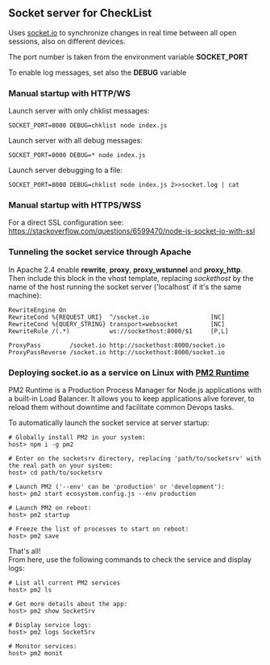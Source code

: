 ## Socket server for CheckList

Uses [socket.io](https://socket.io/) to synchronize changes in real time between all open sessions, also on different devices.

The port number is taken from the environment variable __SOCKET_PORT__

To enable log messages, set also the __DEBUG__ variable

### Manual startup with HTTP/WS

Launch server with only chklist messages:
```
SOCKET_PORT=8000 DEBUG=chklist node index.js
```

Launch server with all debug messages:
```
SOCKET_PORT=8000 DEBUG=* node index.js
```

Launch server debugging to a file:
```
SOCKET_PORT=8000 DEBUG=chklist node index.js 2>>socket.log | cat
```

### Manual startup with HTTPS/WSS

For a direct SSL configuration see:<br>
https://stackoverflow.com/questions/6599470/node-js-socket-io-with-ssl


### Tunneling the socket service through Apache

In Apache 2.4 enable __rewrite__, __proxy__, __proxy_wstunnel__ and __proxy_http__.<br>
Then include this block in the vhost template, replacing _sockethost_ by the
name of the host running the socket server ('localhost' if it's the same machine):

```
RewriteEngine On
RewriteCond %{REQUEST_URI}  ^/socket.io                 [NC]
RewriteCond %{QUERY_STRING} transport=websocket         [NC]
RewriteRule /(.*)           ws://sockethost:8000/$1     [P,L]

ProxyPass        /socket.io http://sockethost:8000/socket.io
ProxyPassReverse /socket.io http://sockethost:8000/socket.io
```

### Deploying socket.io as a service on Linux with [PM2 Runtime](https://pm2.io)

PM2 Runtime is a Production Process Manager for Node.js applications with a built-in Load Balancer. It allows you to keep applications alive forever, to reload them without downtime and facilitate common Devops tasks.

To automatically launch the socket service at server startup:

```
# Globally install PM2 in your system:
host> npm i -g pm2

# Enter on the socketsrv directory, replacing 'path/to/socketsrv' with the real path on your system:
host> cd path/to/socketsrv

# Launch PM2 ('--env' can be 'production' or 'development'):
host> pm2 start ecosystem.config.js --env production

# Launch PM2 on reboot:
host> pm2 startup

# Freeze the list of processes to start on reboot:
host> pm2 save
```

That's all!<br>
From here, use the following commands to check the service and display logs:

```
# List all current PM2 services
host> pm2 ls

# Get more details about the app:
host> pm2 show SocketSrv

# Display service logs:
host> pm2 logs SocketSrv

# Monitor services:
host> pm2 monit
```
